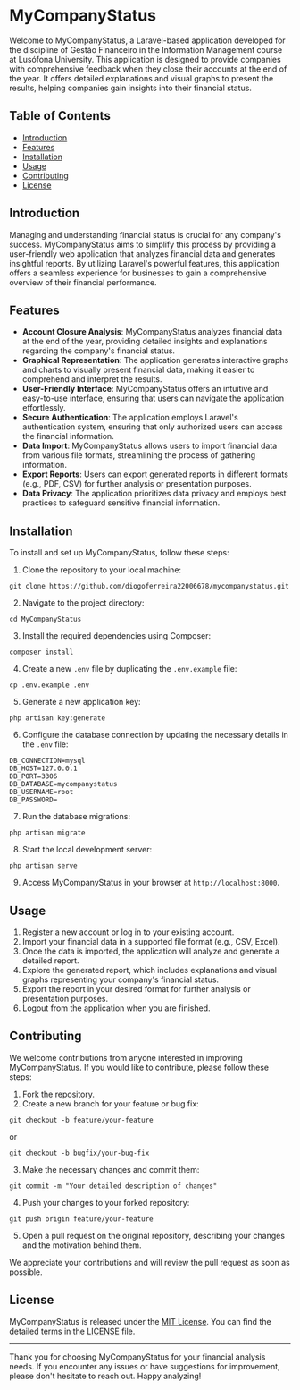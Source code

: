 # MyCompanyStatus

Welcome to MyCompanyStatus, a Laravel-based application developed for the discipline of Gestão Financeiro in the Information Management course at Lusófona University. This application is designed to provide companies with comprehensive feedback when they close their accounts at the end of the year. It offers detailed explanations and visual graphs to present the results, helping companies gain insights into their financial status.

## Table of Contents

- [Introduction](#introduction)
- [Features](#features)
- [Installation](#installation)
- [Usage](#usage)
- [Contributing](#contributing)
- [License](#license)

## Introduction

Managing and understanding financial status is crucial for any company's success. MyCompanyStatus aims to simplify this process by providing a user-friendly web application that analyzes financial data and generates insightful reports. By utilizing Laravel's powerful features, this application offers a seamless experience for businesses to gain a comprehensive overview of their financial performance.

## Features

- **Account Closure Analysis**: MyCompanyStatus analyzes financial data at the end of the year, providing detailed insights and explanations regarding the company's financial status.
- **Graphical Representation**: The application generates interactive graphs and charts to visually present financial data, making it easier to comprehend and interpret the results.
- **User-Friendly Interface**: MyCompanyStatus offers an intuitive and easy-to-use interface, ensuring that users can navigate the application effortlessly.
- **Secure Authentication**: The application employs Laravel's authentication system, ensuring that only authorized users can access the financial information.
- **Data Import**: MyCompanyStatus allows users to import financial data from various file formats, streamlining the process of gathering information.
- **Export Reports**: Users can export generated reports in different formats (e.g., PDF, CSV) for further analysis or presentation purposes.
- **Data Privacy**: The application prioritizes data privacy and employs best practices to safeguard sensitive financial information.

## Installation

To install and set up MyCompanyStatus, follow these steps:

1. Clone the repository to your local machine:

```shell
git clone https://github.com/diogoferreira22006678/mycompanystatus.git
```

2. Navigate to the project directory:

```shell
cd MyCompanyStatus
```

3. Install the required dependencies using Composer:

```shell
composer install
```

4. Create a new `.env` file by duplicating the `.env.example` file:

```shell
cp .env.example .env
```

5. Generate a new application key:

```shell
php artisan key:generate
```

6. Configure the database connection by updating the necessary details in the `.env` file:

```dotenv
DB_CONNECTION=mysql
DB_HOST=127.0.0.1
DB_PORT=3306
DB_DATABASE=mycompanystatus
DB_USERNAME=root
DB_PASSWORD=
```

7. Run the database migrations:

```shell
php artisan migrate
```

8. Start the local development server:

```shell
php artisan serve
```

9. Access MyCompanyStatus in your browser at `http://localhost:8000`.

## Usage

1. Register a new account or log in to your existing account.
2. Import your financial data in a supported file format (e.g., CSV, Excel).
3. Once the data is imported, the application will analyze and generate a detailed report.
4. Explore the generated report, which includes explanations and visual graphs representing your company's financial status.
5. Export the report in your desired format for further analysis or presentation purposes.
6. Logout from the application when you are finished.

## Contributing

We welcome contributions from anyone interested in improving MyCompanyStatus. If you would like to contribute, please follow these steps:

1. Fork the repository.
2. Create a new branch for your feature or bug fix:
```shell
git checkout -b feature/your-feature
```
or
```shell
git checkout -b bugfix/your-bug-fix
```

3. Make the necessary changes and commit them:
```shell
git commit -m "Your detailed description of changes"
```

4. Push your changes to your forked repository:
```shell
git push origin feature/your-feature
```

5. Open a pull request on the original repository, describing your changes and the motivation behind them.

We appreciate your contributions and will review the pull request as soon as possible.

## License

MyCompanyStatus is released under the [MIT License](https://opensource.org/licenses/MIT). You can find the detailed terms in the [LICENSE](LICENSE) file.

---

Thank you for choosing MyCompanyStatus for your financial analysis needs. If you encounter any issues or have suggestions for improvement, please don't hesitate to reach out. Happy analyzing!